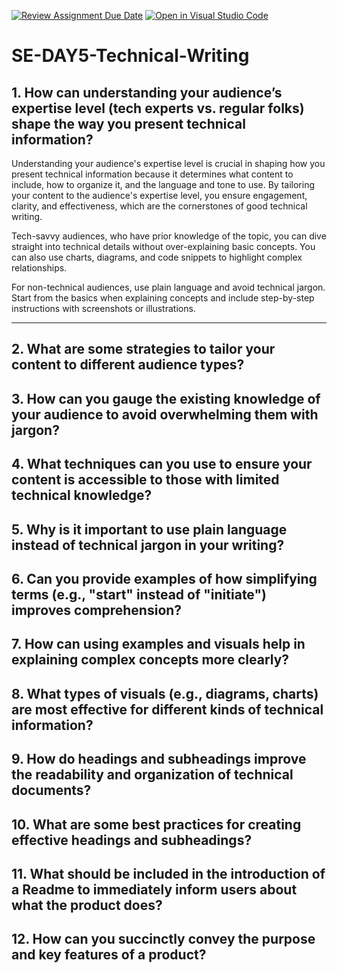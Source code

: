 [![Review Assignment Due Date](https://classroom.github.com/assets/deadline-readme-button-22041afd0340ce965d47ae6ef1cefeee28c7c493a6346c4f15d667ab976d596c.svg)](https://classroom.github.com/a/zsAR-pyY)
[![Open in Visual Studio Code](https://classroom.github.com/assets/open-in-vscode-2e0aaae1b6195c2367325f4f02e2d04e9abb55f0b24a779b69b11b9e10269abc.svg)](https://classroom.github.com/online_ide?assignment_repo_id=17254310&assignment_repo_type=AssignmentRepo)
# SE-DAY5-Technical-Writing

## 1. How can understanding your audience’s expertise level (tech experts vs. regular folks) shape the way you present technical information?

Understanding your audience's expertise level is crucial in shaping how you present technical information because it determines what content to include, how to organize it, and the language and tone to use. By tailoring your content to the audience's expertise level, you ensure engagement, clarity, and effectiveness, which are the cornerstones of good technical writing.

Tech-savvy audiences, who have prior knowledge of the topic, you can dive straight into technical details without over-explaining basic concepts. You can also use charts, diagrams, and code snippets to highlight complex relationships.

For non-technical audiences, use plain language and avoid technical jargon. Start from the basics when explaining concepts and include step-by-step instructions with screenshots or illustrations.

---

## 2. What are some strategies to tailor your content to different audience types?

## 3. How can you gauge the existing knowledge of your audience to avoid overwhelming them with jargon?

## 4. What techniques can you use to ensure your content is accessible to those with limited technical knowledge?

## 5. Why is it important to use plain language instead of technical jargon in your writing?

## 6. Can you provide examples of how simplifying terms (e.g., "start" instead of "initiate") improves comprehension?

## 7. How can using examples and visuals help in explaining complex concepts more clearly?

## 8. What types of visuals (e.g., diagrams, charts) are most effective for different kinds of technical information?

## 9. How do headings and subheadings improve the readability and organization of technical documents?

## 10. What are some best practices for creating effective headings and subheadings?

## 11. What should be included in the introduction of a Readme to immediately inform users about what the product does?

## 12. How can you succinctly convey the purpose and key features of a product?
